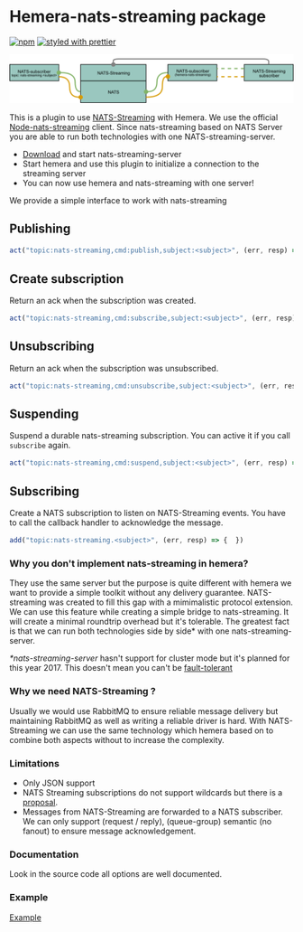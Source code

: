 # Hemera-nats-streaming package

[![npm](https://img.shields.io/npm/v/hemera-nats-streaming.svg?maxAge=3600)](https://www.npmjs.com/package/hemera-nats-streaming)
[![styled with prettier](https://img.shields.io/badge/styled_with-prettier-ff69b4.svg)](#badge)

<p align="center">
<img src="https://github.com/StarpTech/hemera/raw/master/packages/hemera-nats-streaming/media/nats-streaming.png" alt="nats-streaming" style="max-width:100%;">
</p>

This is a plugin to use [NATS-Streaming](http://nats.io/) with Hemera.
We use the official [Node-nats-streaming](https://github.com/nats-io/node-nats-streaming) client.
Since nats-streaming based on NATS Server you are able to run both technologies with one NATS-streaming-server.

- [Download](http://nats.io/download/nats-io/nats-streaming-server/) and start nats-streaming-server
- Start hemera and use this plugin to initialize a connection to the streaming server
- You can now use hemera and nats-streaming with one server!

We provide a simple interface to work with nats-streaming

## Publishing
```js
act("topic:nats-streaming,cmd:publish,subject:<subject>", (err, resp) => {  })
```

## Create subscription
Return an ack when the subscription was created.
```js
act("topic:nats-streaming,cmd:subscribe,subject:<subject>", (err, resp) => {  })
```

## Unsubscribing
Return an ack when the subscription was unsubscribed.
```js
act("topic:nats-streaming,cmd:unsubscribe,subject:<subject>", (err, resp) => {  })
```

## Suspending
Suspend a durable nats-streaming subscription. You can active it if you call `subscribe` again.
```js
act("topic:nats-streaming,cmd:suspend,subject:<subject>", (err, resp) => {  })
```

## Subscribing
Create a NATS subscription to listen on NATS-Streaming events. You have to call the callback handler to acknowledge the message.

```js
add("topic:nats-streaming.<subject>", (err, resp) => {  })
```

### Why you don't implement nats-streaming in hemera?
They use the same server but the purpose is quite different with hemera we want to provide a simple toolkit without any delivery guarantee. NATS-streaming was created to fill this gap with a mimimalistic protocol extension. We can use this feature while creating a simple bridge to nats-streaming. It will create a minimal roundtrip overhead but it's tolerable. The greatest fact is that we can run both technologies side by side* with one nats-streaming-server.

_*nats-streaming-server_ hasn't support for cluster mode but it's planned for this year 2017. This doesn't mean you can't be [fault-tolerant](https://github.com/nats-io/nats-streaming-server#fault-tolerance)

### Why we need NATS-Streaming ?
Usually we would use RabbitMQ to ensure reliable message delivery but maintaining RabbitMQ as well as writing a reliable driver is hard. With NATS-Streaming we can use the same technology which hemera based on to combine both aspects without to increase the complexity.  

### Limitations
- Only JSON support
- NATS Streaming subscriptions do not support wildcards but there is a [proposal](https://github.com/nats-io/nats-streaming-server/issues/340).
- Messages from NATS-Streaming are forwarded to a NATS subscriber. We can only support (request / reply), (queue-group) semantic (no fanout) to ensure message acknowledgement.

### Documentation
Look in the source code all options are well documented.

### Example
[Example](/examples/bridges/nats-streaming.js)
